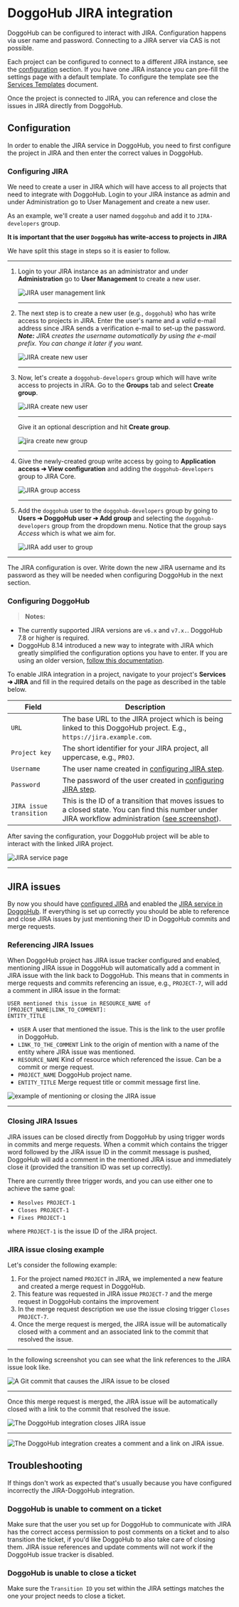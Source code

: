 # DoggoHub JIRA integration

DoggoHub can be configured to interact with JIRA. Configuration happens via
user name and password. Connecting to a JIRA server via CAS is not possible.

Each project can be configured to connect to a different JIRA instance, see the
[configuration](#configuration) section. If you have one JIRA instance you can
pre-fill the settings page with a default template. To configure the template
see the [Services Templates][services-templates] document.

Once the project is connected to JIRA, you can reference and close the issues
in JIRA directly from DoggoHub.

## Configuration

In order to enable the JIRA service in DoggoHub, you need to first configure the
project in JIRA and then enter the correct values in DoggoHub.

### Configuring JIRA

We need to create a user in JIRA which will have access to all projects that
need to integrate with DoggoHub. Login to your JIRA instance as admin and under
Administration go to User Management and create a new user.

As an example, we'll create a user named `doggohub` and add it to `JIRA-developers`
group.

**It is important that the user `DoggoHub` has write-access to projects in JIRA**

We have split this stage in steps so it is easier to follow.

---

1. Login to your JIRA instance as an administrator and under **Administration**
   go to **User Management** to create a new user.

     ![JIRA user management link](img/jira_user_management_link.png)

     ---

1. The next step is to create a new user (e.g., `doggohub`) who has write access
   to projects in JIRA. Enter the user's name and a _valid_ e-mail address
   since JIRA sends a verification e-mail to set-up the password.
   _**Note:** JIRA creates the username automatically by using the e-mail
   prefix. You can change it later if you want._

     ![JIRA create new user](img/jira_create_new_user.png)

     ---

1. Now, let's create a `doggohub-developers` group which will have write access
   to projects in JIRA. Go to the **Groups** tab and select **Create group**.

     ![JIRA create new user](img/jira_create_new_group.png)

     ---

     Give it an optional description and hit **Create group**.

     ![jira create new group](img/jira_create_new_group_name.png)

     ---

1. Give the newly-created group write access by going to
   **Application access ➔ View configuration** and adding the `doggohub-developers`
   group to JIRA Core.

     ![JIRA group access](img/jira_group_access.png)

     ---

1. Add the `doggohub` user to the `doggohub-developers` group by going to
   **Users ➔ DoggoHub user ➔ Add group** and selecting the `doggohub-developers`
   group from the dropdown menu. Notice that the group says _Access_ which is
   what we aim for.

     ![JIRA add user to group](img/jira_add_user_to_group.png)

---

The JIRA configuration is over. Write down the new JIRA username and its
password as they will be needed when configuring DoggoHub in the next section.

### Configuring DoggoHub

>**Notes:**
- The currently supported JIRA versions are `v6.x` and `v7.x.`. DoggoHub 7.8 or
  higher is required.
- DoggoHub 8.14 introduced a new way to integrate with JIRA which greatly simplified
  the configuration options you have to enter. If you are using an older version,
  [follow this documentation][jira-repo-docs].

To enable JIRA integration in a project, navigate to your project's
**Services ➔ JIRA** and fill in the required details on the page as described
in the table below.

| Field | Description |
| ----- | ----------- |
| `URL` | The base URL to the JIRA project which is being linked to this DoggoHub project. E.g., `https://jira.example.com`. |
| `Project key` | The short identifier for your JIRA project, all uppercase, e.g., `PROJ`. |
| `Username` | The user name created in [configuring JIRA step](#configuring-jira). |
| `Password` |The password of the user created in [configuring JIRA step](#configuring-jira). |
| `JIRA issue transition` | This is the ID of a transition that moves issues to a closed state. You can find this number under JIRA workflow administration ([see screenshot](img/jira_workflow_screenshot.png)). |

After saving the configuration, your DoggoHub project will be able to interact
with the linked JIRA project.

![JIRA service page](img/jira_service_page.png)

---

## JIRA issues

By now you should have [configured JIRA](#configuring-jira) and enabled the
[JIRA service in DoggoHub](#configuring-doggohub). If everything is set up correctly
you should be able to reference and close JIRA issues by just mentioning their
ID in DoggoHub commits and merge requests.

### Referencing JIRA Issues

When DoggoHub project has JIRA issue tracker configured and enabled, mentioning
JIRA issue in DoggoHub will automatically add a comment in JIRA issue with the
link back to DoggoHub. This means that in comments in merge requests and commits
referencing an issue, e.g., `PROJECT-7`, will add a comment in JIRA issue in the
format:

```
USER mentioned this issue in RESOURCE_NAME of [PROJECT_NAME|LINK_TO_COMMENT]:
ENTITY_TITLE
```

* `USER` A user that mentioned the issue. This is the link to the user profile in DoggoHub.
* `LINK_TO_THE_COMMENT` Link to the origin of mention with a name of the entity where JIRA issue was mentioned.
* `RESOURCE_NAME` Kind of resource which referenced the issue. Can be a commit or merge request.
* `PROJECT_NAME` DoggoHub project name.
* `ENTITY_TITLE` Merge request title or commit message first line.

![example of mentioning or closing the JIRA issue](img/jira_issue_reference.png)

---

### Closing JIRA Issues

JIRA issues can be closed directly from DoggoHub by using trigger words in
commits and merge requests. When a commit which contains the trigger word
followed by the JIRA issue ID in the commit message is pushed, DoggoHub will
add a comment in the mentioned JIRA issue and immediately close it (provided
the transition ID was set up correctly).

There are currently three trigger words, and you can use either one to achieve
the same goal:

- `Resolves PROJECT-1`
- `Closes PROJECT-1`
- `Fixes PROJECT-1`

where `PROJECT-1` is the issue ID of the JIRA project.

### JIRA issue closing example

Let's consider the following example:

1. For the project named `PROJECT` in JIRA, we implemented a new feature
   and created a merge request in DoggoHub.
1. This feature was requested in JIRA issue `PROJECT-7` and the merge request
   in DoggoHub contains the improvement
1. In the merge request description we use the issue closing trigger
   `Closes PROJECT-7`.
1. Once the merge request is merged, the JIRA issue will be automatically closed
   with a comment and an associated link to the commit that resolved the issue.

---

In the following screenshot you can see what the link references to the JIRA
issue look like.

![A Git commit that causes the JIRA issue to be closed](img/jira_merge_request_close.png)

---

Once this merge request is merged, the JIRA issue will be automatically closed
with a link to the commit that resolved the issue.

![The DoggoHub integration closes JIRA issue](img/jira_service_close_issue.png)

---

![The DoggoHub integration creates a comment and a link on JIRA issue.](img/jira_service_close_comment.png)

## Troubleshooting

If things don't work as expected that's usually because you have configured
incorrectly the JIRA-DoggoHub integration.

### DoggoHub is unable to comment on a ticket

Make sure that the user you set up for DoggoHub to communicate with JIRA has the
correct access permission to post comments on a ticket and to also transition
the ticket, if you'd like DoggoHub to also take care of closing them.
JIRA issue references and update comments will not work if the DoggoHub issue tracker is disabled.

### DoggoHub is unable to close a ticket

Make sure the `Transition ID` you set within the JIRA settings matches the one
your project needs to close a ticket.

[services-templates]: ../project_services/services_templates.md
[jira-repo-docs]: https://doggohub.com/doggohub-org/doggohub-ce/blob/8-13-stable/doc/project_services/jira.md
